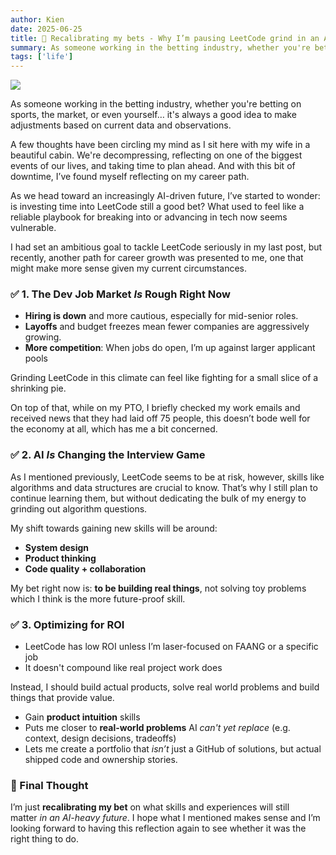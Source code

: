 ```yaml
---
author: Kien
date: 2025-06-25
title: 🎰 Recalibrating my bets - Why I’m pausing LeetCode grind in an AI world
summary: As someone working in the betting industry, whether you're betting on sports, the market, or even yourself…
tags: ['life']
---
```


![](/static/images/cabin.jpeg)

As someone working in the betting industry, whether you're betting on sports, the market, or even yourself… it's always a good idea to make adjustments based on current data and observations.

A few thoughts have been circling my mind as I sit here with my wife in a beautiful cabin. We're decompressing, reflecting on one of the biggest events of our lives, and taking time to plan ahead. And with this bit of downtime, I’ve found myself reflecting on my career path.

As we head toward an increasingly AI-driven future, I’ve started to wonder: is investing time into LeetCode still a good bet? What used to feel like a reliable playbook for breaking into or advancing in tech now seems vulnerable.

I had set an ambitious goal to tackle LeetCode seriously in my last post, but recently, another path for career growth was presented to me, one that might make more sense given my current circumstances.

### ✅ **1. The Dev Job Market *Is* Rough Right Now**

- **Hiring is down** and more cautious, especially for mid-senior roles.
- **Layoffs** and budget freezes mean fewer companies are aggressively growing.
- **More competition**: When jobs do open, I’m up against larger applicant pools

Grinding LeetCode in this climate can feel like fighting for a small slice of a shrinking pie.

On top of that, while on my PTO, I briefly checked my work emails and received news that they had laid off 75 people, this doesn’t bode well for the economy at all, which has me a bit concerned.

### ✅ **2. AI *Is* Changing the Interview Game**

As I mentioned previously, LeetCode seems to be at risk, however, skills like algorithms and data structures are crucial to know. That’s why I still plan to continue learning them, but without dedicating the bulk of my energy to grinding out algorithm questions.

My shift towards gaining new skills will be around:

- **System design**
- **Product thinking**
- **Code quality + collaboration**

My bet right now is: **to be building real things**, not solving toy problems which I think is the more future-proof skill.

### ✅ **3. Optimizing for ROI**

- LeetCode has low ROI unless I’m laser-focused on FAANG or a specific job
- It doesn't compound like real project work does

Instead, I should build actual products, solve real world problems and build things that provide value.

- Gain **product intuition** skills
- Puts me closer to **real-world problems** AI *can't yet replace* (e.g. context, design decisions, tradeoffs)
- Lets me create a portfolio that *isn’t* just a GitHub of solutions, but actual shipped code and ownership stories.

### 🧠 Final Thought

I’m just **recalibrating my bet** on what skills and experiences will still matter *in an AI-heavy future*. I hope what I mentioned makes sense and I’m looking forward to having this reflection again to see whether it was the right thing to do.
